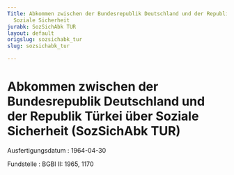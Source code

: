 ```yaml
---
Title: Abkommen zwischen der Bundesrepublik Deutschland und der Republik Türkei über
  Soziale Sicherheit
jurabk: SozSichAbk TUR
layout: default
origslug: sozsichabk_tur
slug: sozsichabk_tur

---
```


# Abkommen zwischen der Bundesrepublik Deutschland und der Republik Türkei über Soziale Sicherheit (SozSichAbk TUR)

Ausfertigungsdatum
:   1964-04-30

Fundstelle
:   BGBl II: 1965, 1170

